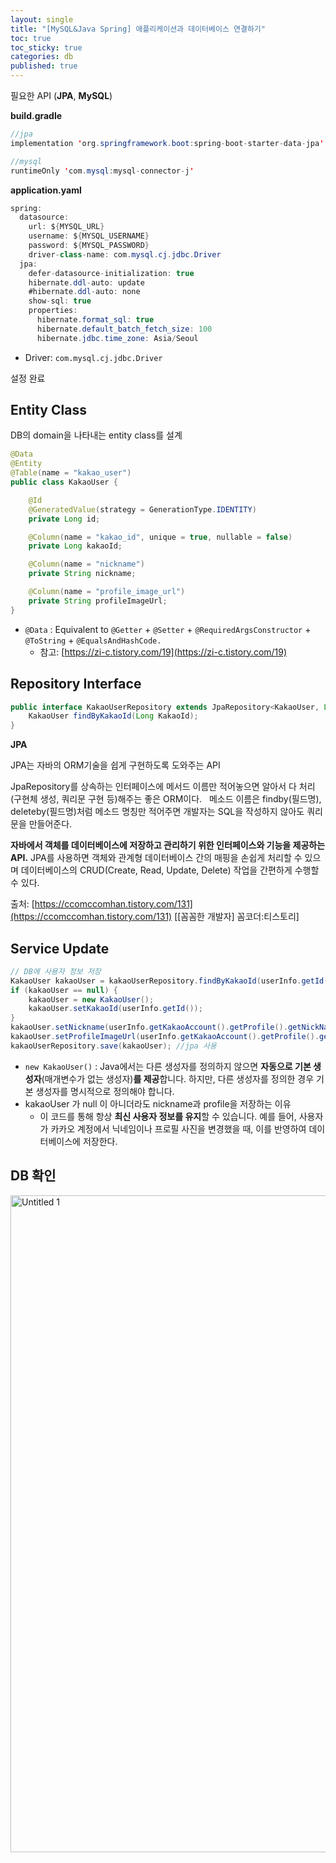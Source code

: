 ```yaml
---
layout: single
title: "[MySQL&Java Spring] 애플리케이션과 데이터베이스 연결하기"
toc: true
toc_sticky: true
categories: db
published: true
---
```


필요한 API (**JPA**, **MySQL**)

**build.gradle**

```java
//jpa
implementation 'org.springframework.boot:spring-boot-starter-data-jpa'

//mysql
runtimeOnly 'com.mysql:mysql-connector-j'
```

**application.yaml**

```java
spring:
  datasource:
    url: ${MYSQL_URL}
    username: ${MYSQL_USERNAME}
    password: ${MYSQL_PASSWORD}
    driver-class-name: com.mysql.cj.jdbc.Driver
  jpa:
    defer-datasource-initialization: true
    hibernate.ddl-auto: update
    #hibernate.ddl-auto: none
    show-sql: true
    properties:
      hibernate.format_sql: true
      hibernate.default_batch_fetch_size: 100
      hibernate.jdbc.time_zone: Asia/Seoul
```

- Driver: `com.mysql.cj.jdbc.Driver`

설정 완료

## Entity Class

DB의 domain을 나타내는 entity class를 설계

```java
@Data
@Entity
@Table(name = "kakao_user")
public class KakaoUser {

    @Id
    @GeneratedValue(strategy = GenerationType.IDENTITY)
    private Long id;

    @Column(name = "kakao_id", unique = true, nullable = false)
    private Long kakaoId;

    @Column(name = "nickname")
    private String nickname;

    @Column(name = "profile_image_url")
    private String profileImageUrl;
}
```

- `@Data` : Equivalent to `@Getter` + `@Setter` + `@RequiredArgsConstructor` + `@ToString` + `@EqualsAndHashCode.`
    - 참고: [https://zi-c.tistory.com/19](https://zi-c.tistory.com/19)

## Repository Interface

```java
public interface KakaoUserRepository extends JpaRepository<KakaoUser, Long> {
    KakaoUser findByKakaoId(Long KakaoId);
}
```

**JPA** 

JPA는 자바의 ORM기술을 쉽게 구현하도록 도와주는 API

JpaRepository를 상속하는 인터페이스에 메서드 이름만 적어놓으면
알아서 다 처리(구현체 생성, 쿼리문 구현 등)해주는 좋은 ORM이다.
 
메소드 이름은 findby(필드명), deleteby(필드명)처럼 메소드 명칭만 적어주면
개발자는 SQL을 작성하지 않아도 쿼리문을 만들어준다.

**자바에서 객체를 데이터베이스에 저장하고 관리하기 위한 인터페이스와 기능을 제공하는 API.**
JPA를 사용하면 객체와 관계형 데이터베이스 간의 매핑을 손쉽게 처리할 수 있으며
데이터베이스의 CRUD(Create, Read, Update, Delete) 작업을 간편하게 수행할 수 있다.

출처: [https://ccomccomhan.tistory.com/131](https://ccomccomhan.tistory.com/131) [[꼼꼼한 개발자] 꼼코더:티스토리]

## Service Update

```java
// DB에 사용자 정보 저장
KakaoUser kakaoUser = kakaoUserRepository.findByKakaoId(userInfo.getId());
if (kakaoUser == null) {
    kakaoUser = new KakaoUser();
    kakaoUser.setKakaoId(userInfo.getId());
}
kakaoUser.setNickname(userInfo.getKakaoAccount().getProfile().getNickName());
kakaoUser.setProfileImageUrl(userInfo.getKakaoAccount().getProfile().getProfileImageUrl());
kakaoUserRepository.save(kakaoUser); //jpa 사용
```

- `new KakaoUser()` : Java에서는 다른 생성자를 정의하지 않으면 **자동으로 기본 생성자**(매개변수가 없는 생성자)**를 제공**합니다. 하지만, 다른 생성자를 정의한 경우 기본 생성자를 명시적으로 정의해야 합니다.
- kakaoUser 가 null 이 아니더라도 nickname과 profile을 저장하는 이유
    - 이 코드를 통해 항상 **최신 사용자 정보를 유지**할 수 있습니다. 예를 들어, 사용자가 카카오 계정에서 닉네임이나 프로필 사진을 변경했을 때, 이를 반영하여 데이터베이스에 저장한다.

## DB 확인

<img width="1051" alt="Untitled 1" src="https://github.com/user-attachments/assets/2d52224e-f499-4ebb-9b17-f023dda1204b">
